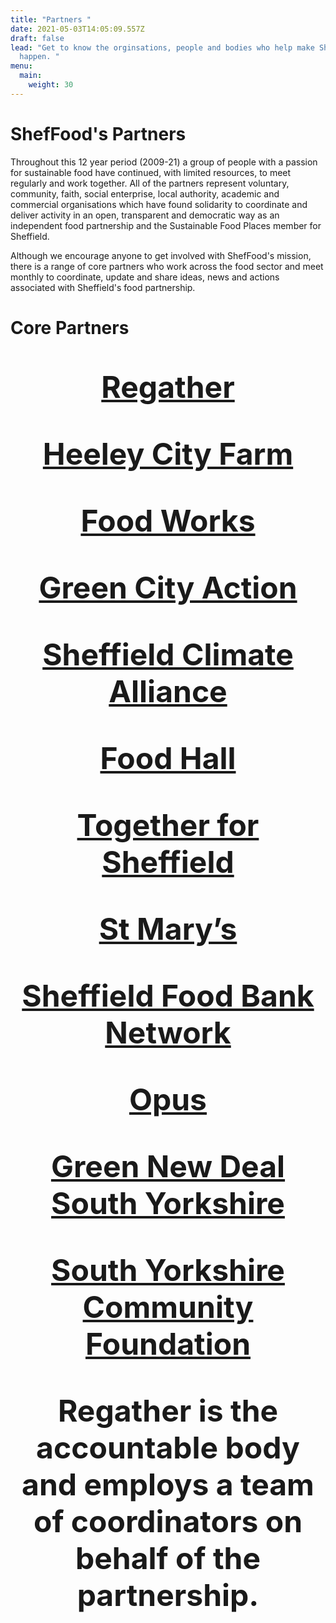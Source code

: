 ```yaml
---
title: "Partners "
date: 2021-05-03T14:05:09.557Z
draft: false
lead: "Get to know the orginsations, people and bodies who help make ShefFood
  happen. "
menu:
  main:
    weight: 30
---
```

# ShefFood's Partners

Throughout this 12 year period (2009-21) a group of people with a passion for sustainable food have continued, with limited resources, to meet regularly and work together. All of the partners represent voluntary, community, faith, social enterprise, local authority, academic and commercial organisations which have found solidarity to coordinate and deliver activity in an open, transparent and democratic way as an independent food partnership and the Sustainable Food Places member for Sheffield. 

Although we encourage anyone to get involved with ShefFood's mission, there is a range of core partners who work across the food sector and meet monthly to coordinate, update and share ideas, news and actions associated with Sheffield's food partnership. 

# Core Partners

<div align="center" ><font size="12">

<strong><a href="https://regather.net/">Regather</a></strong>

<strong><a href="https://www.heeleyfarm.org.uk/">Heeley City Farm</a></strong>

<strong><a href="https://thefoodworks.org/">Food Works</a></strong>

<strong><a href="https://www.facebook.com/GreenCityAction/">Green City Action</a></strong>

<strong><a href="https://www.sheffieldclimatealliance.net/">Sheffield Climate Alliance</a></strong>

<strong><a href="https://www.foodhallproject.org/">Food Hall</a></strong>

<strong><a href="https://www.togetherforsheffield.co.uk/">Together for Sheffield</a></strong>

<strong><a href="https://www.stmarys-church.co.uk/">St Mary’s</a></strong>

<strong><a href="http://www.sheffieldfoodbank.org.uk/">Sheffield Food Bank Network</a></strong>

<strong><a href="http://weareopus.org/?v=79cba1185463">Opus</a></strong>

<strong><a href="https://www.facebook.com/Green-New-Deal-UK-South-Yorkshire-100629195061551/">Green New Deal South Yorkshire</a></strong>

<strong><a href="https://www.sycf.org.uk/">South Yorkshire Community Foundation</a></strong>



**Regather is the accountable body and employs a team of coordinators on behalf of the partnership.**

</font></div>
